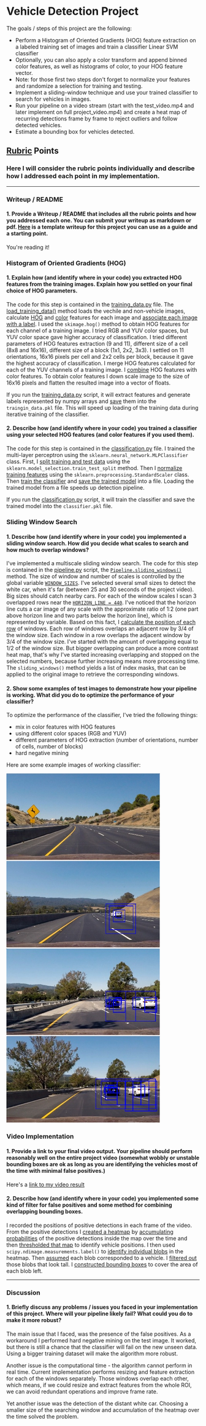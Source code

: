 # Vehicle Detection Project

The goals / steps of this project are the following:

* Perform a Histogram of Oriented Gradients (HOG) feature extraction on a labeled training set of images and train a classifier Linear SVM classifier
* Optionally, you can also apply a color transform and append binned color features, as well as histograms of color, to your HOG feature vector. 
* Note: for those first two steps don't forget to normalize your features and randomize a selection for training and testing.
* Implement a sliding-window technique and use your trained classifier to search for vehicles in images.
* Run your pipeline on a video stream (start with the test_video.mp4 and later implement on full project_video.mp4) and create a heat map of recurring detections frame by frame to reject outliers and follow detected vehicles.
* Estimate a bounding box for vehicles detected.

[//]: # (Image References)
[image1]: ./examples/car_not_car.png
[image2]: ./examples/HOG_example.jpg
[image3]: ./examples/sliding_windows.jpg
[image4]: ./examples/sliding_window.jpg
[image5]: ./examples/bboxes_and_heat.png
[image6]: ./examples/labels_map.png
[image7]: ./examples/output_bboxes.png
[video1]: ./project_video.mp4

## [Rubric](https://review.udacity.com/#!/rubrics/513/view) Points
### Here I will consider the rubric points individually and describe how I addressed each point in my implementation.  

---
### Writeup / README

#### 1. Provide a Writeup / README that includes all the rubric points and how you addressed each one.  You can submit your writeup as markdown or pdf.  [Here](https://github.com/udacity/CarND-Vehicle-Detection/blob/master/writeup_template.md) is a template writeup for this project you can use as a guide and a starting point.  

You're reading it!

### Histogram of Oriented Gradients (HOG)

#### 1. Explain how (and identify where in your code) you extracted HOG features from the training images. Explain how you settled on your final choice of HOG parameters.

The code for this step is contained in the [training_data.py] file. The
[load_training_data()] method loads the vechile and non-vehicle images,
calculate [HOG][calculate_hog_features] and [color][calculate_color_features]
features for each image and [associate each image with a label].
I used the `skimage.hog()` method to obtain HOG features for each channel of
a training image. I tried RGB and YUV color spaces, but YUV color space gave
higher accuracy of classification. I tried different parameters of HOG
features extraction (9 and 11), different size of a cell (8x8 and 16x16),
different size of a block (1x1, 2x2, 3x3). I settled on 11 orientations,
16x16 pixels per cell and 2x2 cells per block, because it gave the highest
accuracy of classification. I merge HOG features calculated for each of
the YUV channels of a training image. I [combine][combine_features] HOG
features with color features. To obtain color features I down scale image
to the size of 16x16 pixels and flatten the resulted image into a vector
of floats.

If you run the [training_data.py] script, it will extract features and
generate labels represented by numpy arrays and [save][save_training_data]
them into the `traingin_data.pkl` file. This will speed up loading of
the training data during iterative training of the classifier.

[training_data.py]: ./training_data.py
[load_training_data()]: https://github.com/mode89/CarND-Vehicle-Detection/blob/master/training_data.py#L11
[calculate_hog_features]: https://github.com/mode89/CarND-Vehicle-Detection/blob/master/training_data.py#L46
[calculate_color_features]: https://github.com/mode89/CarND-Vehicle-Detection/blob/master/training_data.py#L56
[associate each image with a label]: https://github.com/mode89/CarND-Vehicle-Detection/blob/master/training_data.py#L37
[save_training_data]: https://github.com/mode89/CarND-Vehicle-Detection/blob/master/training_data.py#L67
[combine_features]: https://github.com/mode89/CarND-Vehicle-Detection/blob/master/training_data.py#L44

#### 2. Describe how (and identify where in your code) you trained a classifier using your selected HOG features (and color features if you used them).

The code for this step is contained in the [classification.py] file. I
trained the multi-layer perceptron using the `sklearn.neural_network.MLPClassifier`
class. First, I [split training and test data] using the `sklearn.model_selection.train_test_split`
method. Then I [normalize training features] using the `sklearn.preprocessing.StandardScaler`
class. Then [train the classifier] and [save the trained model] into a file.
Loading the trained model from a file speeds up detection pipeline.

If you run the [classification.py] script, it will train the classifier and
save the trained model into the `classifier.pkl` file.

[classification.py]: ./classification.py
[split training and test data]: https://github.com/mode89/CarND-Vehicle-Detection/blob/master/classification.py#L14
[normalize training features]: https://github.com/mode89/CarND-Vehicle-Detection/blob/master/classification.py#L19
[train the classifier]: https://github.com/mode89/CarND-Vehicle-Detection/blob/master/classification.py#L24
[save the trained model]: https://github.com/mode89/CarND-Vehicle-Detection/blob/master/classification.py#L38

### Sliding Window Search

#### 1. Describe how (and identify where in your code) you implemented a sliding window search.  How did you decide what scales to search and how much to overlap windows?

I've implemented a multiscale sliding window search. The code for this step
is contained in the [pipeline.py] script, the [`Pipeline.sliding_windows()`]
method.
The size of window and number of scales is controlled by the global variable
[`WINDOW_SIZES`][window_sizes]. I've selected several small sizes to detect
the white car, when it's far (between 25 and 30 seconds of the project
video). Big sizes should catch nearby cars.
For each of the window scales
I scan 3 overlapped rows near the [`HORIZON_LINE = 440`][horizon_line]. I've
noticed that the horizon line cuts a car image of any scale with the
approximate ratio of 1:2 (one part above horizon line and two parts below
the horizon line), which is represented by variable. Based on this fact,
I [calculate the position of each row] of windows. Each row of windows
overlaps an adjacent row by 3/4 of the window size. Each window in a row
overlaps the adjacent window by 3/4 of the window size. I've started with
the amount of overlapping equal to 1/2 of the window size. But bigger
overlapping can produce a more contrast heat map, that's why I've started
increasing overlapping and stopped on the selected numbers, because further
increasing means more processing time. The `sliding_windows()` method yields
a list of index masks, that can be applied to the original image to
retrieve the corresponding windows.

[pipeline.py]: ./pipeline.py
[window_sizes]: https://github.com/mode89/CarND-Vehicle-Detection/blob/master/pipeline.py#L9
[`Pipeline.sliding_windows()`]: https://github.com/mode89/CarND-Vehicle-Detection/blob/master/pipeline.py#L18
[horizon_line]: https://github.com/mode89/CarND-Vehicle-Detection/blob/master/pipeline.py#L10
[calculate the position of each row]: https://github.com/mode89/CarND-Vehicle-Detection/blob/master/pipeline.py#L25

#### 2. Show some examples of test images to demonstrate how your pipeline is working.  What did you do to optimize the performance of your classifier?

To optimize the performance of the classifier, I've tried the following
things:
* mix in color features with HOG features
* using different color spaces (RGB and YUV)
* different parameters of HOG extraction (number of orientations, number of
  cells, number of blocks)
* hard negative mining

Here are some example images of working classifier:

![test2](./output_images/test2.jpg)
![test2](./output_images/test3.jpg)
![test2](./output_images/test4.jpg)
![test2](./output_images/test6.jpg)

### Video Implementation

#### 1. Provide a link to your final video output.  Your pipeline should perform reasonably well on the entire project video (somewhat wobbly or unstable bounding boxes are ok as long as you are identifying the vehicles most of the time with minimal false positives.)
Here's a [link to my video result](./output.avi)


#### 2. Describe how (and identify where in your code) you implemented some kind of filter for false positives and some method for combining overlapping bounding boxes.

I recorded the positions of positive detections in each frame of the video.
From the positive detections I [created a heatmap]
by [accumulating probabilities] of the positive detections inside the map over
the time and then [thresholded that map]
to identify vehicle positions. I then used `scipy.ndimage.measurements.label()`
to [identify individual blobs] in the heatmap. Then [assumed] each blob
corresponded to a vehicle. I [filtered out] those blobs that look tall.
I [constructed bounding boxes] to cover the area of each blob left.

[created a heatmap]: https://github.com/mode89/CarND-Vehicle-Detection/blob/master/pipeline.py#L34
[accumulating probabilities]: https://github.com/mode89/CarND-Vehicle-Detection/blob/master/pipeline.py#L41
[thresholded that map]: https://github.com/mode89/CarND-Vehicle-Detection/blob/master/pipeline.py#L48
[identify individual blobs]: https://github.com/mode89/CarND-Vehicle-Detection/blob/master/pipeline.py#L49
[assumed]: https://github.com/mode89/CarND-Vehicle-Detection/blob/master/pipeline.py#L62
[filtered out]: https://github.com/mode89/CarND-Vehicle-Detection/blob/master/pipeline.py#L66
[constructed bounding boxes]: https://github.com/mode89/CarND-Vehicle-Detection/blob/master/pipeline.py#L51

---

### Discussion

#### 1. Briefly discuss any problems / issues you faced in your implementation of this project.  Where will your pipeline likely fail?  What could you do to make it more robust?

The main issue that I faced, was the presence of the false positives. As a
workaround I performed hard negative mining on the test image. It worked,
but there is still a chance that the classifier will fail on the new unseen
data. Using a bigger training dataset will make the algorithm more robust.

Another issue is the computational time - the algorithm cannot perform in
real time. Current implementation performs resizing and feature extraction
for each of the windows separately. Those windows overlap each other, which
means, if we could resize and extract features from the whole ROI, we can
avoid redundant operations and improve frame rate.

Yet another issue was the detection of the distant white car. Choosing a
smaller size of the searching window and accumulation of the heatmap over
the time solved the problem.
